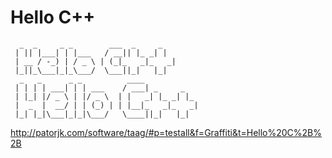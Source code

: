 Hello C++
===
```
  _  _     _ _        ___  _     _   
 | || |___| | |___   / __|| |_ _| |
 | __ / -_) | / _ \ | (_|_   _|_   _|
 |_||_\___|_|_\___/  \___||_|   |_|
  _   _      _ _          ____            
 | | | | ___| | | ___    / ___| _     _   
 | |_| |/ _ \ | |/ _ \  | |   _| |_ _| |_ 
 |  _  |  __/ | | (_) | | |__|_   _|_   _|
 |_| |_|\___|_|_|\___/   \____||_|   |_|  

```
http://patorjk.com/software/taag/#p=testall&f=Graffiti&t=Hello%20C%2B%2B
